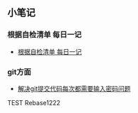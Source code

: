 ## 小笔记

### 根据自检清单 每日一记
-  [根据自检清单 每日一记](selfChecking/selfChecking.md)
 
### git方面
-  [解决git提交代码每次都需要输入密码问题](gitNotes/generateCertificate.md)


TEST Rebase1222